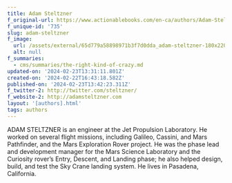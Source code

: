 ```yaml
---
title: Adam Steltzner
f_original-url: https://www.actionablebooks.com/en-ca/authors/Adam-Steltzner/
f_unique-id: '735'
slug: adam-steltzner
f_image:
  url: /assets/external/65d779a58898971b3f7d0dda_adam-steltzner-180x220.jpeg
  alt: null
f_summaries:
  - cms/summaries/the-right-kind-of-crazy.md
updated-on: '2024-02-23T13:31:11.801Z'
created-on: '2024-02-22T16:43:18.582Z'
published-on: '2024-02-23T13:42:23.311Z'
f_twitter-2: http://twitter.com/steltzner/
f_website-2: http://adamsteltzner.com
layout: '[authors].html'
tags: authors
---
```


ADAM STELTZNER is an engineer at the Jet Propulsion Laboratory. He worked on several flight missions, including Galileo, Cassini, and Mars Pathfinder, and the Mars Exploration Rover project. He was the phase lead and development manager for the Mars Science Laboratory and the Curiosity rover’s Entry, Descent, and Landing phase; he also helped design, build, and test the Sky Crane landing system. He lives in Pasadena, California.
